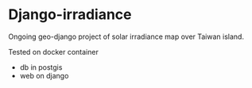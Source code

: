 # Django-irradiance
Ongoing geo-django project of solar irradiance map over Taiwan island.

Tested on docker container
  - db in postgis
  - web on django
